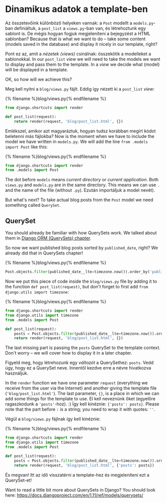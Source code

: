 # Dinamikus adatok a template-ben

Az összetevőink különböző helyeken vannak: a `Post` modellt a `models.py`-ban definiáltuk, a `post_list` a `views.py`-ban van, és létrehoztunk egy sablont is. De mégis hogyan fogjuk megjeleníteni a bejegyzést a HTML sablonban? Because that is what we want to do – take some content (models saved in the database) and display it nicely in our template, right?

Pont ez az, amit a *nézetek (views)* csinálnak: összekötik a modelleket a sablonokkal. In our `post_list` *view* we will need to take the models we want to display and pass them to the template. In a *view* we decide what (model) will be displayed in a template.

OK, so how will we achieve this?

Meg kell nyitni a `blog/views.py` fájlt. Eddig így nézett ki a `post_list` *view*:

{% filename %}blog/views.py{% endfilename %}

```python
from django.shortcuts import render

def post_list(request):
    return render(request, 'blog/post_list.html', {})
```

Emlékszel, amikor azt magyaráztuk, hogyan tudsz korábban megírt kódot beletenni más fájlokba? Now is the moment when we have to include the model we have written in `models.py`. We will add the line `from .models import Post` like this:

{% filename %}blog/views.py{% endfilename %}

```python
from django.shortcuts import render
from .models import Post
```

The dot before `models` means *current directory* or *current application*. Both `views.py` and `models.py` are in the same directory. This means we can use `.` and the name of the file (without `.py`). Ezután importáljuk a model nevét).

But what's next? To take actual blog posts from the `Post` model we need something called `QuerySet`.

## QuerySet

You should already be familiar with how QuerySets work. We talked about them in [Django ORM (QuerySets) chapter](../django_orm/README.md).

So now we want published blog posts sorted by `published_date`, right? We already did that in QuerySets chapter!

{% filename %}blog/views.py{% endfilename %}

```python
Post.objects.filter(published_date__lte=timezone.now()).order_by('published_date')
```

Now we put this piece of code inside the `blog/views.py` file by adding it to the function `def post_list(request)`, but don't forget to first add `from django.utils import timezone`:

{% filename %}blog/views.py{% endfilename %}

```python
from django.shortcuts import render
from django.utils import timezone
from .models import Post

def post_list(request):
    posts = Post.objects.filter(published_date__lte=timezone.now()).order_by('published_date')
    return render(request, 'blog/post_list.html', {})
```

The last missing part is passing the `posts` QuerySet to the template context. Don't worry – we will cover how to display it in a later chapter.

Figyeld meg, hogy létrehozunk egy *változót* a QuerySethez: `posts`. Vedd úgy, hogy ez a QuerySet neve. Innentől kezdve erre a névre hivatkozva használjuk.

In the `render` function we have one parameter `request` (everything we receive from the user via the Internet) and another giving the template file (`'blog/post_list.html'`). The last parameter, `{}`, is a place in which we can add some things for the template to use. El kell neveznünk őket (egyelőre ragaszkodunk a `'posts'`-hoz). :) Így kell kinéznie: `{'posts': posts}`. Please note that the part before `:` is a string; you need to wrap it with quotes: `''`.

Végül a `blog/views.py` fájlnak így kell kinéznie:

{% filename %}blog/views.py{% endfilename %}

```python
from django.shortcuts import render
from django.utils import timezone
from .models import Post

def post_list(request):
    posts = Post.objects.filter(published_date__lte=timezone.now()).order_by('published_date')
    return render(request, 'blog/post_list.html', {'posts': posts})
```

És megvan! Itt az idő visszatérni a template-hez és megjeleníteni ezt a QuerySet-et!

Want to read a little bit more about QuerySets in Django? You should look here: https://docs.djangoproject.com/en/1.11/ref/models/querysets/
